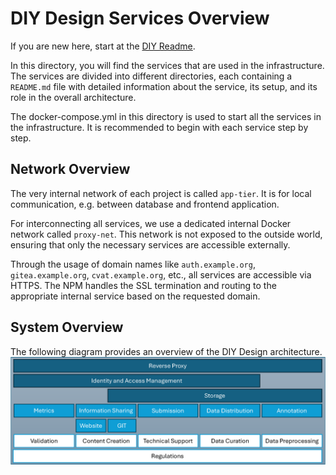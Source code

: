 # DIY Design Services Overview

If you are new here, start at the [DIY Readme](../docs/DIY.md).

In this directory, you will find the services that are used in the infrastructure. The services are divided into different directories, each containing a `README.md` file with detailed information about the service, its setup, and its role in the overall architecture.

The docker-compose.yml in this directory is used to start all the services in the infrastructure. It is recommended to begin with each service step by step. 

## Network Overview
The very internal network of each project is called `app-tier`. It is for local communication, e.g. between database and frontend application.

For interconnecting all services, we use a dedicated internal Docker network called `proxy-net`. This network is not exposed to the outside world, ensuring that only the necessary services are accessible externally.

Through the usage of domain names like `auth.example.org`, `gitea.example.org`, `cvat.example.org`, etc., all services are accessible via HTTPS. The NPM handles the SSL termination and routing to the appropriate internal service based on the requested domain.

## System Overview
The following diagram provides an overview of the DIY Design architecture.
![image info](../docs/images/SystemOverview.png)